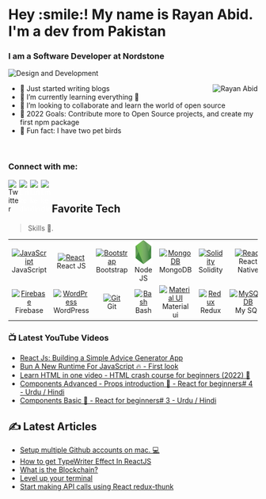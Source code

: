 <h1 align="left" id="rayanabid-title">Hey :smile:! My name is Rayan Abid. I'm a dev from Pakistan</h1>
<h3 align="left">I am a Software Developer at Nordstone </h3>

![Design and Development](https://pbs.twimg.com/profile_banners/890195016399933442/1634880572/1500x500)


<!-- [![Spotify](https://novatorem-rayanabid.vercel.app/api/spotify)](https://open.spotify.com/user/31wejrspyk5odx3s3ycywqwn6aqe) -->

<a href="#rayanabid-title">
  <img src="https://github-readme-stats.vercel.app/api?username=RayanAbid&show_icons=true&theme=merko&count_private=true&include_all_commits=true" alt="Rayan Abid"  align="right"/>
</a>


- 🔭 Just started writing blogs
- 🌱 I’m currently learning everything 🤣
- 👯 I’m looking to collaborate and learn the world of open source
- 🥅 2022 Goals: Contribute more to Open Source projects, and create my first npm package
- 🦜 Fun fact: I have two pet birds
<br>

<!--  [![Spotify](https://novatorem-orcin-rho.vercel.app/api/spotify)](https://open.spotify.com/user/31wejrspyk5odx3s3ycywqwn6aqe) -->

### Connect with me:

[<img align="left" alt="Twitter" width="22px" src="https://www.iconsdb.com/icons/preview/color/8B9A46/twitter-xxl.png" />][twitter]
[<img align="left" alt="LinkedIn" width="22px" style="color:white" src="https://www.iconsdb.com/icons/preview/color/8B9A46/linkedin-3-xxl.png" />][linkedin]
[<img align="left" alt="LinkedIn" width="22px" style="color:white" src="https://www.iconsdb.com/icons/preview/color/8B9A46/youtube-3-xxl.png" />][youtube]
[<img align="left" alt="LinkedIn" width="22px" style="color:white" src="https://www.iconsdb.com/icons/preview/color/8B9A46/globe-xxl.png" />][website]
<br />


<h2 align="left" id="rayanabid-tech">Favorite Tech</h2>

> Skills 📝.

<table align="center">
  <tr>
    <td align="center" width="96">
      <a href="#rayanabid-tech">
        <img src="https://upload.wikimedia.org/wikipedia/commons/thumb/9/99/Unofficial_JavaScript_logo_2.svg/1024px-Unofficial_JavaScript_logo_2.svg.png" width="48" height="48" alt="JavaScript" />
      </a>
      <br>JavaScript
    </td>
    <td align="center" width="96">
      <a href="#rayanabid-tech">
        <img src="https://brandlogos.net/wp-content/uploads/2020/09/react-logo.png" width="48" height="48" alt="React" />
      </a>
      <br>React JS
    </td>
    <td align="center" width="96">
      <a href="#rayanabid-tech">
        <img src="https://cdn.worldvectorlogo.com/logos/bootstrap-4.svg" width="48" height="48" alt="Bootstrap" />
      </a>
      <br>Bootstrap
    </td>
    <td align="center" width="96">
      <a href="#rayanabid-tech">
        <img src="https://raw.githubusercontent.com/github/explore/80688e429a7d4ef2fca1e82350fe8e3517d3494d/topics/nodejs/nodejs.png" width="48" height="48" alt="Node JS" />
      </a>
      <br>Node JS
    </td>
     <td align="center" width="96"> 
      <a href="#rayanabid-tech" >
        <img src="https://i.ibb.co/QXHcMvM/58481021cef1014c0b5e494b.png" width="48" height="48" alt="Mongo DB" />
      </a>
      <br>MongoDB
    </td>
     </td>
           <td align="center" width="96"> 
      <a href="#rayanabid-tech" >
        <img src="https://iconape.com/wp-content/png_logo_vector/solidity.png" width="48" height="40" alt="Solidity" />
      </a>
      <br>Solidity
    </td>
        <td align="center" width="96">
      <a href="#rayanabid-tech">
        <img src="https://brandlogos.net/wp-content/uploads/2020/09/react-logo.png" width="48" height="48" alt="React" />
      </a>
      <br>React Native
    </td>
        <td align="center" width="96">
      <a href="#suhailkakar-tech">
        <img src="https://upload.wikimedia.org/wikipedia/commons/thumb/d/d5/Tailwind_CSS_Logo.svg/2048px-Tailwind_CSS_Logo.svg.png" width="48" height="48" alt="TailWind" />
      </a>
      <br>TailWind
    </td>
            <td align="center" width="96">
      <a href="#suhailkakar-tech">
        <img src="https://moralis.io/wp-content/uploads/2021/06/cropped-Moralis-Favicon-Glass.png" width="48" height="48" alt="moralis" />
      </a>
      <br>Moralis
    </td>
  </tr>
  
  <tr>
    <td align="center" width="96">
      <a href="#rayanabid-tech">
        <img src="https://www.gstatic.com/devrel-devsite/prod/vd66275adb6a18222c17fbda979bde6b3bf2a675531cc7e54b05dbb69d107b056/firebase/images/touchicon-180.png" width="48" height="48" alt="Firebase" />
      </a>
      <br>Firebase
    </td>
    <td align="center"  width="96">
      <a href="#rayanabid-tech">
        <img src="https://upload.wikimedia.org/wikipedia/commons/thumb/9/98/WordPress_blue_logo.svg/480px-WordPress_blue_logo.svg.png" width="48" height="48" alt="WordPress" />
      </a>
      <br>WordPress
    </td>
    <td align="center" width="96">
      <a href="#rayanabid-tech" >
        <img src="https://upload.wikimedia.org/wikipedia/commons/thumb/3/3f/Git_icon.svg/1200px-Git_icon.svg.png" width="48" height="48" alt="Git" />
      </a>
      <br>Git
    </td>
        <td align="center" width="96">
      <a href="#rayanabid-tech">
        <img src="https://bashlogo.com/img/symbol/png/full_colored_dark.png" width="48" height="48" alt="Bash" />
      </a>
      <br>Bash
    </td>
    <td align="center" width="96">
      <a href="#rayanabid-tech">
        <img src="https://media.zeemly.com/zeemly/product/material-ui.png" width="48" height="48" alt="Material UI" />
      </a>
      <br>Material ui
    </td>
    <td align="center" width="96"> 
      <a href="#rayanabid-tech" >
        <img src="https://cdn.worldvectorlogo.com/logos/redux.svg" width="48" height="48" alt="Redux" />
      </a>
      <br>Redux
    </td>
      <td align="center" width="96"> 
      <a href="#rayanabid-tech" >
        <img src="https://upload.wikimedia.org/wikipedia/labs/8/8e/Mysql_logo.png" width="48" height="40" alt="MySQL_DB" />
      </a>
      <br>My SQL
    </td>
        <td align="center" width="96"> 
      <a href="#rayanabid-tech" >
        <img src="https://avatars.githubusercontent.com/u/54006970?s=280&v=4" width="48" height="40" alt="ctjs" />
      </a>
      <br>Ct.js
    </td>
   <td align="center" width="96"> 
      <a href="#rayanabid-tech" >
        <img src="https://pbs.twimg.com/profile_images/1317925773425168384/XQkaoFRg_400x400.jpg" width="48" height="40" alt="ctjs" />
      </a>
      <br>Ct.js
    </td>
  </tr>

    
</table>


### 📺 Latest YouTube Videos

<!-- YOUTUBE:START -->
- [React Js: Building a Simple Advice Generator App](https://www.youtube.com/watch?v=toj-LuIfs1w)
- [Bun A New Runtime For JavaScript 🔥 - First look](https://www.youtube.com/watch?v=ZiBAHDuZk6U)
- [Learn HTML in one video - HTML crash course for beginners &lpar;2022&rpar; 🚀](https://www.youtube.com/watch?v=cK1gWWEfke0)
- [Components Advanced - Props introduction  🚀 - React for beginners# 4 - Urdu / Hindi](https://www.youtube.com/watch?v=6lKkUTL6DMg)
- [Components Basic 🚀 - React for beginners# 3 - Urdu / Hindi](https://www.youtube.com/watch?v=Hczgv76cFA8)
<!-- YOUTUBE:END -->


## ✍️ Latest Articles

<!-- BLOG-POST-LIST:START -->
- [Setup multiple Github accounts on mac. 💻](https://rayanabid.hashnode.dev/setup-multiple-github-accounts-on-mac)
- [How to get TypeWriter Effect In ReactJS](https://rayanabid.hashnode.dev/how-to-get-typewriter-effect-in-reactjs)
- [What is the Blockchain?](https://rayanabid.hashnode.dev/what-is-the-blockchain)
- [Level up your terminal](https://rayanabid.hashnode.dev/figio)
- [Start making API calls using React redux-thunk](https://rayanabid.hashnode.dev/start-making-api-calls-using-react-redux-thunk)
<!-- BLOG-POST-LIST:END -->




[linkedin]: https://www.linkedin.com/in/RayanAbid "LinkedIn"
[youtube]: https://www.youtube.com/channel/UCbUlt1T9VdaD-9ewO0D5B8w "Youtube"
[website]: https://www.rayanabid.com/ "Website"
[twitter]: https://twitter.com/rayanDoesTech "Twitter"
[linkedin]: https://www.linkedin.com/in/rayanabid/
[blog]: https://rayanabid.hashnode.dev/ "Blog"
[solidity]: https://soliditylang.org/ "Solidity"
<!-- 

[![Rayan's github activity graph](https://activity-graph.herokuapp.com/graph?username=RayanAbid&bg_color=0d1117&color=61c337&line=61c337&point=ffffff&area=true&hide_border=true)](https://github.com/rayanabid) -->

